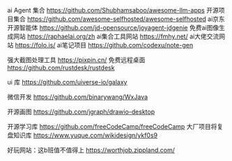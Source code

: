 ai Agent 集合
https://github.com/Shubhamsaboo/awesome-llm-apps
开源项目集合
https://github.com/awesome-selfhosted/awesome-selfhosted
ai京东开源智能体
https://github.com/jd-opensource/joyagent-jdgenie
免费ai图像生成网站
https://raphaelai.org/zh
ai集合工具网站
https://fmhy.net/
ai大佬交流网站
https://folo.is/
ai笔记项目
https://github.com/codexu/note-gen

强大截图处理工具
https://pixpin.cn/
免费远程桌面
https://github.com/rustdesk/rustdesk

ui 库
https://github.com/uiverse-io/galaxy

微信开发
https://github.com/binarywang/WxJava

开源画图
https://github.com/jgraph/drawio-desktop



开源学习库
https://github.com/freeCodeCamp/freeCodeCamp
大厂项目将复盘知识库
https://www.yuque.com/wikidesign/ykf0s9

好玩网站：这b班值不值得上
https://worthjob.zippland.com/
